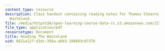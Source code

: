 ```yaml
---
content_type: resource
description: Class handout containing reading notes for Thomas Stearns Eliot's The
  Wasteland.
file: /media/https%3A/open-learning-course-data-rc.s3.amazonaws.com/21l-007-world-literatures-travel-writing-fall-2008/6621a127d1dc356aabb3199883c8737b_thewasteland_1.pdf
file_type: application/pdf
resourcetype: Document
title: Reading The Wasteland
uid: 6621a127-d1dc-356a-abb3-199883c8737b
---
```

